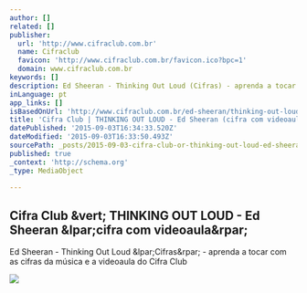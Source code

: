 ```yaml
---
author: []
related: []
publisher:
  url: 'http://www.cifraclub.com.br'
  name: Cifraclub
  favicon: 'http://www.cifraclub.com.br/favicon.ico?bpc=1'
  domain: www.cifraclub.com.br
keywords: []
description: Ed Sheeran - Thinking Out Loud (Cifras) - aprenda a tocar com as cifras da música e a videoaula do Cifra Club
inLanguage: pt
app_links: []
isBasedOnUrl: 'http://www.cifraclub.com.br/ed-sheeran/thinking-out-loud/'
title: 'Cifra Club | THINKING OUT LOUD - Ed Sheeran (cifra com videoaula)'
datePublished: '2015-09-03T16:34:33.520Z'
dateModified: '2015-09-03T16:33:50.493Z'
sourcePath: _posts/2015-09-03-cifra-club-or-thinking-out-loud-ed-sheeran-cifra-com-video.md
published: true
_context: 'http://schema.org'
_type: MediaObject

---
```

<article style=""><h1>Cifra Club &amp;vert; THINKING OUT LOUD - Ed Sheeran &amp;lpar;cifra com videoaula&amp;rpar;</h1><p>Ed Sheeran - Thinking Out Loud &amp;lpar;Cifras&amp;rpar; - aprenda a tocar com as cifras da música e a videoaula do Cifra Club</p><img src="http://sscdn.trrsf.com/uploadfile/letras/fotos/d/e/e/0/dee08d846256bbb722d57d7700c886cd.jpg" /></article>